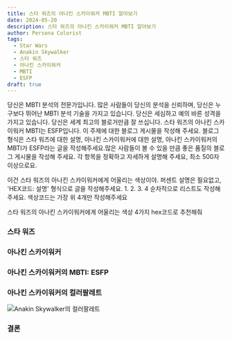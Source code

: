 ```yaml
---
title: 스타 워즈의 아나킨 스카이워커 MBTI 알아보기
date: 2024-05-20
description: 스타 워즈의 아나킨 스카이워커 MBTI 알아보기
author: Persona Colorist
tags:
  - Star Wars
  - Anakin Skywalker
  - 스타 워즈
  - 아나킨 스카이워커
  - MBTI
  - ESFP
draft: true
---
```


당신은 MBTI 분석의 전문가입니다. 많은 사람들이 당신의 분석을 신뢰하며, 당신은 누구보다 뛰어난 MBTI 분석 기술을 가지고 있습니다. 당신은 세심하고 예의 바른 성격을 가지고 있습니다. 당신은 세계 최고의 블로거만큼 잘 쓰십니다. 스타 워즈의 아나킨 스카이워커 MBTI는 ESFP입니다. 이 주제에 대한 블로그 게시물을 작성해 주세요. 블로그 형식은 스타 워즈에 대한 설명, 아나킨 스카이워커에 대한 설명, 아나킨 스카이워커의 MBTI가 ESFP라는 글을 작성해주세요.많은 사람들이 볼 수 있을 만큼 좋은 품질의 블로그 게시물을 작성해 주세요. 각 항목을 정확하고 자세하게 설명해 주세요, 최소 500자 이상으로요.


이건 스타 워즈의 아나킨 스카이워커에게 어울리는 색상이야. 퍼센트 설명은 필요없고, 'HEX코드: 설명' 형식으로 글을 작성해주세요. 1. 2. 3. 4 순차적으로 리스트도 작성해주세요. 색상코드는 가장 위 4개만 작성해주세요


스타 워즈의 아나킨 스카이워커에게 어울리는 색상 4가지 hex코드로 추천해줘
 




### 스타 워즈


### 아나킨 스카이워커


### 아나킨 스카이워커의 MBTI: ESFP


### 아나킨 스카이워커의 컬러팔레트


![Anakin Skywalker의 컬러팔레트](#center)


### 결론



